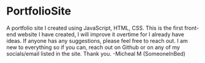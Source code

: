 ﻿# PortfolioSite
A portfolio site I created using JavaScript, HTML, CSS. 
This is the first front-end website I have created, I will improve it overtime for I already have ideas. 
If anyone has any suggestions, please feel free to reach out. I am new to everything so if you can, reach out on Github or on any of my socials/email listed in the site. 
Thank you. 
-Micheal M (SomeoneInBed)


